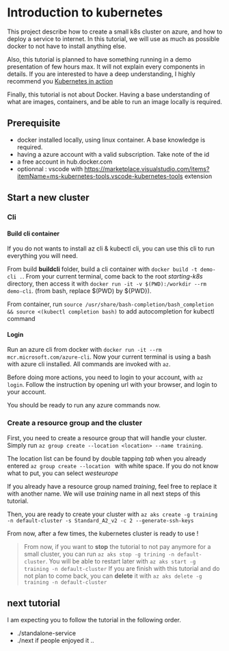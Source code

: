 # Introduction to kubernetes

This project describe how to create a small k8s cluster on azure, and how to deploy a service to internet.
In this tutorial, we will use as much as possible docker to not have to install anything else.

Also, this tutorial is planned to have something running in a demo presentation of few hours max. It will not explain every components in details. If you are interested to have a deep understanding, I highly recommend you [Kubernetes in action](https://www.manning.com/books/kubernetes-in-action)

Finally, this tutorial is not about Docker. Having a base understanding of what are images, containers, and be able to run an image locally is required.

## Prerequisite

* docker installed locally, using linux container. A base knowledge is required.
* having a azure account with a valid subscription. Take note of the id
* a free account in hub.docker.com
* optionnal : vscode with https://marketplace.visualstudio.com/items?itemName=ms-kubernetes-tools.vscode-kubernetes-tools extension

## Start a new cluster

### Cli

#### Build cli container

If you do not wants to install az cli & kubectl cli, you can use this cli to run everything you will need.

From build **buildcli** folder, build a cli container with `docker build -t demo-cli .`. From your current terminal, come back to the root *starting-k8s* directory, then access it with `docker run -it -v $(PWD):/workdir --rm demo-cli`. (from bash, replace $(PWD) by ${PWD}).

From container, run `source /usr/share/bash-completion/bash_completion && source <(kubectl completion bash)` to add autocompletion for kubectl command

#### Login

Run an azure cli from docker with `docker run -it --rm mcr.microsoft.com/azure-cli`. Now your current terminal is using a bash with azure cli installed. All commands are invoked with `az`.

Before doing more actions, you need to login to your account, with `az login`. Follow the instruction by opening url with your browser, and login to your account.

You should be ready to run any azure commands now.

### Create a resource group and the cluster

First, you need to create a resource group that will handle your cluster. Simply run `az group create --location <location> --name training`.

The location list can be found by double tapping *tab* when you already entered `az group create --location ` with white space. If you do not know what to put, you can select *westeurope*

If you already have a resource group named *training*, feel free to replace it with another name. We will use *training* name in all next steps of this tutorial.

Then, you are ready to create your cluster with `az aks create -g training -n default-cluster -s Standard_A2_v2 -c 2 --generate-ssh-keys`

From now, after a few times, the kubernetes cluster is ready to use !

> From now, if you want to **stop** the tutorial to not pay anymore for a small cluster, you can run `az aks stop -g trining -n default-cluster`. You will be able to restart later with `az aks start -g training -n default-cluster`
> If you are finish with this tutorial and do not plan to come back, you can **delete** it with `az aks delete -g training -n default-cluster`

## next tutorial

I am expecting you to follow the tutorial in the following order.

* ./standalone-service
* ./next if people enjoyed it ..
